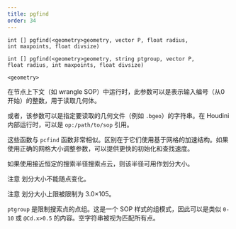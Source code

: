 ```yaml
---
title: pgfind
order: 34
---
```

`int [] pgfind(<geometry>geometry, vector P, float radius, int maxpoints, float divsize)`

`int [] pgfind(<geometry>geometry, string ptgroup, vector P, float radius, int maxpoints, float divsize)`

`<geometry>`

在节点上下文（如 wrangle SOP）中运行时，此参数可以是表示输入编号（从0开始）的整数，用于读取几何体。

或者，该参数可以是指定要读取的几何文件（例如 `.bgeo`）的字符串。在 Houdini 内部运行时，可以是 `op:/path/to/sop` 引用。

这些函数与 `pcfind` 函数非常相似。区别在于它们使用基于网格的加速结构。如果使用正确的网格大小调整参数，可以提供更快的初始化和查找速度。

如果使用接近恒定的搜索半径搜索点云，则该半径可用作划分大小。

注意
划分大小不能随点变化。

注意
划分大小上限被限制为 3.0×105。

`ptgroup` 是限制搜索点的点组。这是一个 SOP 样式的组模式，因此可以是类似 `0-10` 或 `@Cd.x>0.5` 的内容。空字符串被视为匹配所有点。